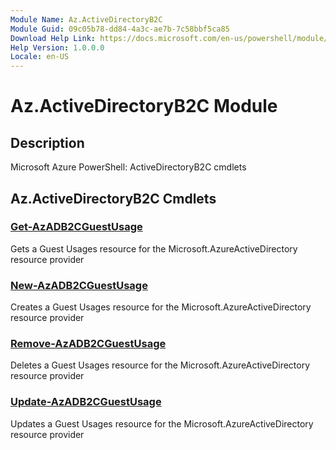```yaml
---
Module Name: Az.ActiveDirectoryB2C
Module Guid: 09c05b78-dd84-4a3c-ae7b-7c58bbf5ca85
Download Help Link: https://docs.microsoft.com/en-us/powershell/module/az.activedirectoryb2c
Help Version: 1.0.0.0
Locale: en-US
---
```


# Az.ActiveDirectoryB2C Module
## Description
Microsoft Azure PowerShell: ActiveDirectoryB2C cmdlets

## Az.ActiveDirectoryB2C Cmdlets
### [Get-AzADB2CGuestUsage](Get-AzADB2CGuestUsage.md)
Gets a Guest Usages resource for the Microsoft.AzureActiveDirectory resource provider

### [New-AzADB2CGuestUsage](New-AzADB2CGuestUsage.md)
Creates a Guest Usages resource for the Microsoft.AzureActiveDirectory resource provider

### [Remove-AzADB2CGuestUsage](Remove-AzADB2CGuestUsage.md)
Deletes a Guest Usages resource for the Microsoft.AzureActiveDirectory resource provider

### [Update-AzADB2CGuestUsage](Update-AzADB2CGuestUsage.md)
Updates a Guest Usages resource for the Microsoft.AzureActiveDirectory resource provider

